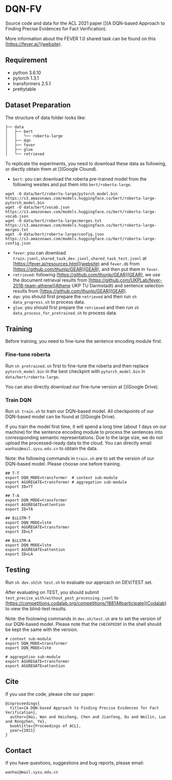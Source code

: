 # DQN-FV

Source code and data for the ACL 2021 paper [](A DQN-based Approach to Finding Precise Evidences for Fact Verification).

More information about the FEVER 1.0 shared task can be found on this [https://fever.ai/](website).


## Requirement

- python 3.6.10
- pytorch 1.3.1
- transformers 2.5.1
- prettytable


## Dataset Preparation

The structure of data folder looks like:
```
├── data
│   ├── bert
│   │   └── roberta-large
│   ├── dqn
│   ├── fever
│   ├── glue
│   └── retrieved
```

To replicate the experiments, you need to download these data as following, or diectly obtain them at [](Google Clound).

- `bert`: you can download the roberta pre-trained model from the following wesites and put them into `bert/roberta-large`.
```
wget -O data/bert/roberta-large/pytorch_model.bin https://s3.amazonaws.com/models.huggingface.co/bert/roberta-large-pytorch_model.bin
wget -O data/bert/vocab.json https://s3.amazonaws.com/models.huggingface.co/bert/roberta-large-vocab.json
wget -O data/bert/roberta-large/merges.txt https://s3.amazonaws.com/models.huggingface.co/bert/roberta-large-merges.txt
wget -O data/bert/roberta-large/config.json https://s3.amazonaws.com/models.huggingface.co/bert/roberta-large-config.json
```
- `fever`: you can download `train.jsonl,shared_task_dev.jsonl,shared_task_test.jsonl` at [https://fever.ai/resources.html](website) and `fever.db` from [https://github.com/thunlp/GEAR](GEAR), and then put them in `fever`.
- `retrieved`: following [https://github.com/thunlp/GEAR](GEAR), we use the document retrieval results from [https://github.com/UKPLab/fever-2018-team-athene](Athene UKP TU Darmstadt) and sentence selection results from [https://github.com/thunlp/GEAR](GEAR). 
- `dqn`: you should first prepare the `retrieved` and then run `sh data_propress.sh` to process data.
- `glue`: you should first prepare the `retrieved` and then run `sh data_process_for_pretrained.sh` to process data.


## Training

Before training, you need to fine-tune the sentence encoding module first. 

### Fine-tune roberta

Run `sh pretrained.sh` first to fine-tune the roberta and then replace `pytorch_model.bin` in the best checkpint with `pytorch_model.bin` in `data/bert/roberta-large`.

You can also directly download our fine-tune version at [](Google Drive).

### Train DQN

Run `sh train.sh` to train our DQN-based model. All checkpoints of our DQN-based model can be found at [](Google Drive).

If you train the model first time, it will spend a long time (about 1 days on our machine) for the sentence encoding module to process the sentences into corressponding semantic representations. Due to the large size, we do not upload the processed-ready data to the cloud. You can directly email `wanhai@mail.sysu.edu.cn` to obtain the data.

Note: the following commands in `train.sh` are to set the version of our DQN-based model. Please choose one before training.
```
## T-T
export DQN_MODE=transformer  # context sub-module
export AGGREGATE=transformer # aggregation sub-module
export ID=TT

## T-A
export DQN_MODE=transformer
export AGGREGATE=attention
export ID=TA

## BiLSTM-T
export DQN_MODE=lstm
export AGGREGATE=transformer
export ID=LT

## BiLSTM-A
export DQN_MODE=lstm
export AGGREGATE=attention
export ID=LA
```

## Testing

Run `sh dev.sh`/`sh test.sh` to evaluate our approach on DEV/TEST set.

After evaluating on TEST, you should submit `test_precise_with/without_post_processing.jsonl` to [https://competitions.codalab.org/competitions/18814#participate](Codalab) to view the blind-test results. 

Note: the foolowing commands in `dev.sh/test.sh` are to set the version of our DQN-based model. Please note that the `CHECKPOINT` in the shell should be kept the same with the version.
```
# context sub-module
export DQN_MODE=transformer
export DQN_MODE=lstm

# aggregation sub-module
export AGGREGATE=transformer
export AGGREGATE=attention
```

## Cite

If you use the code, please cite our paper:
```
@inproceedings{
  title={A DQN-based Approach to Finding Precise Evidences for Fact Verification},
  author={Hai, Wan and Haicheng, Chen and Jianfeng, Du and Weilin, Luo and Rongzhen, Ye},
  booktitle={Proceedings of ACL},
  year={2021}
}
```


## Contact

if you have questions, suggestions and bug reports, please email:
```
wanhai@mail.sysu.edu.cn
```
